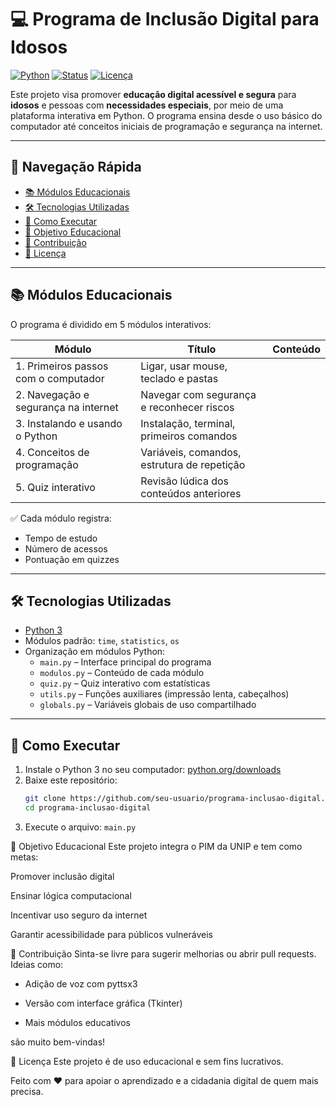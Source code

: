 # 💻 Programa de Inclusão Digital para Idosos

[![Python](https://img.shields.io/badge/Python-3.10+-blue.svg)](https://www.python.org/)
[![Status](https://img.shields.io/badge/status-em%20desenvolvimento-yellow)]()
[![Licença](https://img.shields.io/badge/licença-educacional-lightgrey)]()

Este projeto visa promover **educação digital acessível e segura** para **idosos** e pessoas com **necessidades especiais**, por meio de uma plataforma interativa em Python. O programa ensina desde o uso básico do computador até conceitos iniciais de programação e segurança na internet.

---

## 🧭 Navegação Rápida

- [📚 Módulos Educacionais](#-módulos-educacionais)
- [🛠️ Tecnologias Utilizadas](#️-tecnologias-utilizadas)
- [🚀 Como Executar](#-como-executar)
- [🎯 Objetivo Educacional](#-objetivo-educacional)
- [🤝 Contribuição](#-contribuição)
- [📄 Licença](#-licença)

---

## 📚 Módulos Educacionais

O programa é dividido em 5 módulos interativos:

| Módulo | Título                                       | Conteúdo                                      |
|--------|----------------------------------------------|-----------------------------------------------|
1.        Primeiros passos com o computador             | Ligar, usar mouse, teclado e pastas           |
2.        Navegação e segurança na internet             | Navegar com segurança e reconhecer riscos     |
3.        Instalando e usando o Python                  | Instalação, terminal, primeiros comandos      |
4.        Conceitos de programação                      | Variáveis, comandos, estrutura de repetição   |
5.        Quiz interativo                               | Revisão lúdica dos conteúdos anteriores       |

✅ Cada módulo registra:
- Tempo de estudo
- Número de acessos
- Pontuação em quizzes

---

## 🛠️ Tecnologias Utilizadas

- [Python 3](https://www.python.org/)
- Módulos padrão: `time`, `statistics`, `os`
- Organização em módulos Python:
  - `main.py` – Interface principal do programa
  - `modulos.py` – Conteúdo de cada módulo
  - `quiz.py` – Quiz interativo com estatísticas
  - `utils.py` – Funções auxiliares (impressão lenta, cabeçalhos)
  - `globals.py` – Variáveis globais de uso compartilhado

---

## 🚀 Como Executar

1. Instale o Python 3 no seu computador: [python.org/downloads](https://www.python.org/downloads/)
2. Baixe este repositório:
   ```bash
   git clone https://github.com/seu-usuario/programa-inclusao-digital.git
   cd programa-inclusao-digital
3. Execute o arquivo:
   `main.py`

🎯 Objetivo Educacional
Este projeto integra o PIM da UNIP e tem como metas:

Promover inclusão digital

Ensinar lógica computacional

Incentivar uso seguro da internet

Garantir acessibilidade para públicos vulneráveis

🤝 Contribuição
Sinta-se livre para sugerir melhorias ou abrir pull requests. Ideias como:

- Adição de voz com pyttsx3

- Versão com interface gráfica (Tkinter)

- Mais módulos educativos

são muito bem-vindas!

📄 Licença
Este projeto é de uso educacional e sem fins lucrativos.

Feito com ❤️ para apoiar o aprendizado e a cidadania digital de quem mais precisa.
   

